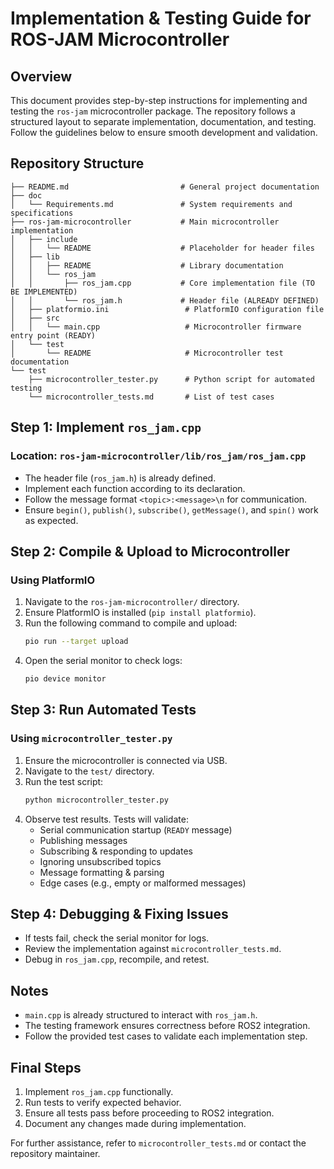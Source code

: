 # Implementation & Testing Guide for ROS-JAM Microcontroller

## Overview
This document provides step-by-step instructions for implementing and testing the `ros-jam` microcontroller package. The repository follows a structured layout to separate implementation, documentation, and testing. Follow the guidelines below to ensure smooth development and validation.

## Repository Structure
```
├── README.md                         # General project documentation
├── doc
│   └── Requirements.md               # System requirements and specifications
├── ros-jam-microcontroller           # Main microcontroller implementation
│   ├── include
│   │   └── README                    # Placeholder for header files
│   ├── lib
│   │   ├── README                    # Library documentation
│   │   └── ros_jam                    
│   │       ├── ros_jam.cpp           # Core implementation file (TO BE IMPLEMENTED)
│   │       └── ros_jam.h             # Header file (ALREADY DEFINED)
│   ├── platformio.ini                 # PlatformIO configuration file
│   ├── src
│   │   └── main.cpp                   # Microcontroller firmware entry point (READY)
│   └── test
│       └── README                     # Microcontroller test documentation
└── test
    ├── microcontroller_tester.py      # Python script for automated testing
    └── microcontroller_tests.md       # List of test cases
```

## Step 1: Implement `ros_jam.cpp`
### Location: `ros-jam-microcontroller/lib/ros_jam/ros_jam.cpp`
- The header file (`ros_jam.h`) is already defined.
- Implement each function according to its declaration.
- Follow the message format `<topic>:<message>\n` for communication.
- Ensure `begin()`, `publish()`, `subscribe()`, `getMessage()`, and `spin()` work as expected.

## Step 2: Compile & Upload to Microcontroller
### Using PlatformIO
1. Navigate to the `ros-jam-microcontroller/` directory.
2. Ensure PlatformIO is installed (`pip install platformio`).
3. Run the following command to compile and upload:
   ```sh
   pio run --target upload
   ```
4. Open the serial monitor to check logs:
   ```sh
   pio device monitor
   ```

## Step 3: Run Automated Tests
### Using `microcontroller_tester.py`
1. Ensure the microcontroller is connected via USB.
2. Navigate to the `test/` directory.
3. Run the test script:
   ```sh
   python microcontroller_tester.py
   ```
4. Observe test results. Tests will validate:
   - Serial communication startup (`READY` message)
   - Publishing messages
   - Subscribing & responding to updates
   - Ignoring unsubscribed topics
   - Message formatting & parsing
   - Edge cases (e.g., empty or malformed messages)

## Step 4: Debugging & Fixing Issues
- If tests fail, check the serial monitor for logs.
- Review the implementation against `microcontroller_tests.md`.
- Debug in `ros_jam.cpp`, recompile, and retest.

## Notes
- `main.cpp` is already structured to interact with `ros_jam.h`.
- The testing framework ensures correctness before ROS2 integration.
- Follow the provided test cases to validate each implementation step.

## Final Steps
1. Implement `ros_jam.cpp` functionally.
2. Run tests to verify expected behavior.
3. Ensure all tests pass before proceeding to ROS2 integration.
4. Document any changes made during implementation.

For further assistance, refer to `microcontroller_tests.md` or contact the repository maintainer.

